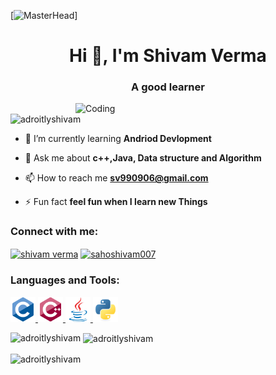 [![MasterHead](https://1.bp.blogspot.com/-7A4WynwLsMw/XbBpCXG8fHI/AAAAAAAAMt4/uOa1bpLskYgrwGbllhSu2SDj_Mig8SXJQCLcBGAsYHQ/s1600/2000_600px.gif)]
<h1 align="center">Hi 👋, I'm Shivam Verma</h1>
<h3 align="center">A good learner</h3>
<img align="right" alt="Coding" width="400" src="https://cdn.dribbble.com/user/1162077/screenshots/3848914/programmer.gif">

<p align="left"> <img src="https://komarev.com/ghpvc/?username=adroitlyshivam&label=Profile%20views&color=0e75b6&style=flat" alt="adroitlyshivam" /> </p>

- 🌱 I’m currently learning **Andriod Devlopment**

- 💬 Ask me about **c++,Java, Data structure and Algorithm**

- 📫 How to reach me **sv990906@gmail.com**

- ⚡ Fun fact **feel fun when I learn new Things**

<h3 align="left">Connect with me:</h3>
<p align="left">
<a href="https://linkedin.com/in/shivam verma" target="blank"><img align="center" src="https://raw.githubusercontent.com/rahuldkjain/github-profile-readme-generator/master/src/images/icons/Social/linked-in-alt.svg" alt="shivam verma" height="30" width="40" /></a>
<a href="https://instagram.com/sahoshivam007" target="blank"><img align="center" src="https://raw.githubusercontent.com/rahuldkjain/github-profile-readme-generator/master/src/images/icons/Social/instagram.svg" alt="sahoshivam007" height="30" width="40" /></a>
</p>

<h3 align="left">Languages and Tools:</h3>
<p align="left"> <a href="https://www.cprogramming.com/" target="_blank" rel="noreferrer"> <img src="https://raw.githubusercontent.com/devicons/devicon/master/icons/c/c-original.svg" alt="c" width="40" height="40"/> </a> <a href="https://www.w3schools.com/cpp/" target="_blank" rel="noreferrer"> <img src="https://raw.githubusercontent.com/devicons/devicon/master/icons/cplusplus/cplusplus-original.svg" alt="cplusplus" width="40" height="40"/> </a> <a href="https://www.java.com" target="_blank" rel="noreferrer"> <img src="https://raw.githubusercontent.com/devicons/devicon/master/icons/java/java-original.svg" alt="java" width="40" height="40"/> </a> <a href="https://www.python.org" target="_blank" rel="noreferrer"> <img src="https://raw.githubusercontent.com/devicons/devicon/master/icons/python/python-original.svg" alt="python" width="40" height="40"/> </a> </p>

<p><img align="left" src="https://github-readme-stats.vercel.app/api/top-langs?username=adroitlyshivam&show_icons=true&locale=en&layout=compact" alt="adroitlyshivam" /></p>

<p>&nbsp;<img align="center" src="https://github-readme-stats.vercel.app/api?username=adroitlyshivam&show_icons=true&locale=en" alt="adroitlyshivam" /></p>

<p><img align="center" src="https://github-readme-streak-stats.herokuapp.com/?user=adroitlyshivam&" alt="adroitlyshivam" /></p>

